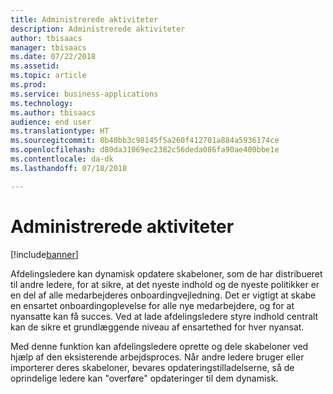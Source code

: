 ```yaml
---
title: Administrerede aktiviteter
description: Administrerede aktiviteter
author: tbisaacs
manager: tbisaacs
ms.date: 07/22/2018
ms.assetid: 
ms.topic: article
ms.prod: 
ms.service: business-applications
ms.technology: 
ms.author: tbisaacs
audience: end user
ms.translationtype: HT
ms.sourcegitcommit: 0b40bb3c98145f5a260f412701a884a5936174ce
ms.openlocfilehash: d80da31069ec2382c56deda086fa90ae400bbe1e
ms.contentlocale: da-dk
ms.lasthandoff: 07/18/2018

---
```

#  <a name="managed-activities"></a>Administrerede aktiviteter

[!include[banner](../../../includes/banner.md)]

Afdelingsledere kan dynamisk opdatere skabeloner, som de har distribueret til andre ledere, for at sikre, at det nyeste indhold og de nyeste politikker er en del af alle medarbejderes onboardingvejledning. Det er vigtigt at skabe en ensartet onboardingoplevelse for alle nye medarbejdere, og for at nyansatte kan få succes. Ved at lade afdelingsledere styre indhold centralt kan de sikre et grundlæggende niveau af ensartethed for hver nyansat. 

Med denne funktion kan afdelingsledere oprette og dele skabeloner ved hjælp af den eksisterende arbejdsproces. Når andre ledere bruger eller importerer deres skabeloner, bevares opdateringstilladelserne, så de oprindelige ledere kan "overføre" opdateringer til dem dynamisk.

<!--
## Who uses this feature
Department leaders and managers of managers.
## License required
Talent license 
## Development status
In development
## Target timeframe
Public Preview: July
-->

